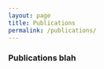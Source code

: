 ```yaml
---
layout: page
title: Publications
permalink: /publications/
---
```


<div id="archives">
  <section id="archive">
    <h3>Publications blah</h3>
    <div id="publication-list"></div>
  </section>
</div>

<script src="https://cdn.jsdelivr.net/npm/js-yaml@4.1.0/dist/js-yaml.min.js"></script>
<script>
  async function loadYAML() {
    const response = await fetch('{{ site.baseurl }}/publications.yaml');
    const text = await response.text();
    const data = jsyaml.load(text);

    const container = document.getElementById('publication-list');

    // Sort publications by year (newest first)
    data.sort((a, b) => (b.date || 0) - (a.date || 0));

    data.forEach(pub => {
      // Bolden "Leite DJ" in authors
      let authors = pub.authors || '';
      authors = authors.replace(/\bLeite DJ\b/g, '<b>Leite DJ</b>');

      let output = `${authors}`;
      if (pub.date) output += ` (${pub.date})`;
      if (pub.title && pub.URL) {
        output += ` <a href="${pub.URL}" target="_blank">${pub.title}</a>`;
      } else if (pub.title) {
        output += ` ${pub.title}`;
      }
      if (pub.journal) output += `. <em>${pub.journal}</em>`;
      if (pub.additional) output += `. ${pub.additional}`;
      if (pub.DOI) output += `. DOI: ${pub.DOI}`;

      container.innerHTML += `<p>${output}</p>`;
    });
  }

  loadYAML();
</script>
